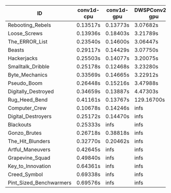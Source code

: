 |ID|conv1d-cpu|conv1d-gpu|DWSPConv2D-gpu|gemm-gpu|avg|
|-|-|-|-|-|-|
|Rebooting_Rebels|0.13517s|0.13773s|3.07682s|1.84328s|1.29825s|
|Loose_Screws|0.13936s|0.18403s|3.21789s|1.87665s|1.35448s|
|The_ERROR_List|0.23540s|0.14600s|3.06447s|1.99311s|1.35974s|
|Beasts|0.29117s|0.14429s|3.07750s|1.99353s|1.37662s|
|Hackerjacks|0.25503s|0.14077s|3.20075s|1.99152s|1.39702s|
|Smalltalk_Dribble|0.25178s|0.12468s|3.23280s|1.99614s|1.40135s|
|Byte_Mechanics|0.33569s|0.14665s|3.22912s|1.99778s|1.42731s|
|Pseudo_Boom|0.26448s|0.15216s|3.47988s|2.02411s|1.48016s|
|Digitally_Destroyed|0.34659s|0.13887s|4.47303s|2.61706s|1.89389s|
|Rug_Heed_Bend|0.41161s|0.13767s|129.16700s|4.51112s|33.55685s|
|Computer_Crew|0.10678s|0.14246s|infs|4.49396s|infs|
|Digital_Destroyers|0.25172s|0.14470s|infs|2.04624s|infs|
|Blackouts|0.25333s|infs|infs|1.87555s|infs|
|Gonzo_Brutes|0.26718s|0.38818s|infs|4.47760s|infs|
|The_Hit_Blunders|0.32770s|0.20462s|infs|2.01758s|infs|
|Artful_Maneuvers|0.42645s|infs|infs|4.56743s|infs|
|Grapevine_Squad|0.49840s|infs|infs|4.57519s|infs|
|Key_to_Innovation|0.64361s|infs|infs|4.58342s|infs|
|Creed_Symbol|0.69338s|infs|infs|4.61857s|infs|
|Pint_Sized_Benchwarmers|0.69576s|infs|infs|4.61274s|infs|
